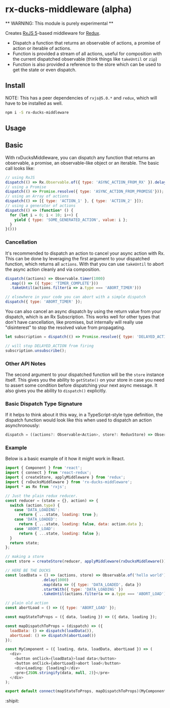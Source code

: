 # rx-ducks-middleware (alpha)

** WARNING: This module is purely experimental **

Creates [RxJS 5](http://github.com/ReactiveX/RxJS)-based middleware for
[Redux](http://github.com/reactjs/redux).

- Dispatch a function that returns an observable of actions, a promise of action or iterable of actions.
- Function is provided a stream of all actions, useful for composition with the current dispatched observable
  (think things like `takeUntil` or `zip`)
- Function is also provided a reference to the store which can be used to get the state or even dispatch.

## Install

NOTE: This has a peer dependencies of `rxjs@5.0.*` and `redux`, which will have to be installed
as well.

```sh
npm i -S rx-ducks-middleware
```

## Usage

## Basic

With rxDucksMiddleware, you can dispatch any function that returns an observable,
a promise, an observable-like object or an iterable. The basic call looks like:

```js
// using RxJS
dispatch(() => Rx.Observable.of({ type: 'ASYNC_ACTION_FROM_RX' }).delay(1000));
// using a Promise
dispatch(() => Promise.resolve({ type: 'ASYNC_ACTION_FROM_PROMISE'}));
// using an Array of actions
dispatch(() => [{ type: 'ACTION_1' }, { type: 'ACTION_2' }]);
// using a generator of actions
dispatch(() => (function* () {
  for (let i = 0; i < 10; i++) {
    yield { type: 'SOME_GENERATED_ACTION', value: i };
  }
}()))
```

### Cancellation

It's recommended to dispatch an action to cancel your async action with Rx. This can be done
by leveraging the first argument to your dispatched function, which returns all `actions`. With that
you can use `takeUntil` to abort the async action cleanly and via composition.

```js
dispatch((actions) => Observable.timer(1000)
  .map(() => ({ type: 'TIMER_COMPLETE'}))
  .takeUntil(actions.filter(a => a.type === 'ABORT_TIMER')))

// elsewhere in your code you can abort with a simple dispatch
dispatch({ type: 'ABORT_TIMER' });
```

You can also cancel an async dispatch by using the return value from your dispatch, which is an
Rx Subscription. This works well for other types that don't have cancellation, like promises, but
internally will really use "disinterest" to stop the resolved value from propagating.

```js
let subscription = dispatch(() => Promise.resolve({ type: 'DELAYED_ACTION' }));

// will stop DELAYED_ACTION from firing
subscription.unsubscribe();
```

### Other API Notes

The second argument to your dispatched function will be the `store` instance itself. This gives you
the ability to `getState()` on your store in case you need to assert some condition before dispatching your
next async message. It also gives you the ability to `dispatch()` explicitly.

### Basic Dispatch Type Signature

If it helps to think about it this way, in a TypeScript-style type definition, the dispatch function would
look like this when used to dispatch an action asynchronously:

```TypeScript
dispatch = ((actions?: Observable<Action>, store?: ReduxStore) => Observable<Action>) => Subscription;
```

### Example

Below is a basic example of it how it might work in React.

```js
import { Component } from 'react';
import { connect } from 'react-redux';
import { createStore, applyMiddleware } from 'redux';
import { rxDucksMiddleware } from 'rx-ducks-middleware';
import * as Rx from 'rxjs';

// Just the plain redux reducer.
const reducer = (state = {}, action) => {
  switch (action.type) {
    case 'DATA_LOADING':
      return { ...state, loading: true };
    case 'DATA_LOADED':
      return { ...state, loading: false, data: action.data };
    case 'ABORT_LOAD':
      return { ...state, loading: false };
  }
  return state;
};

// making a store
const store = createStore(reducer, applyMiddleware(rxDucksMiddleware()));

// HERE BE THE DUCKS
const loadData = () => (actions, store) => Observable.of('hello world')
                .delay(1000)
                .map(data => ({ type: 'DATA_LOADED', data })
                .startWith({ type: 'DATA_LOADING' })
                .takeUntil(actions.filter(a => a.type === 'ABORT_LOAD'));

// plain old action
const abortLoad = () => ({ type: 'ABORT_LOAD' });

const mapStateToProps = ({ data, loading }) => ({ data, loading });

const mapDispatchToProps = (dispatch) => ({
  loadData: () => dispatch(loadData()),
  abortLoad: () => dispatch(abortLoad())
});

const MyComponent = ({ loading, data, loadData, abortLoad }) => (
  <div>
    <button onClick={loadData}>load data</button>
    <button onClick={abortLoad}>abort load</button>
    <div>Loading: {loading}</div>
    <pre>{JSON.stringify(data, null, 2)}</pre>
  </div>
);

export default connect(mapStateToProps, mapDispatchToProps)(MyComponent);
```

:shipit:
